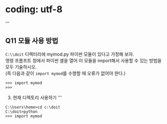 # coding: utf-8
'''
## Q11 모듈 사용 방법
`C:\\doit` 디렉터리에 mymod.py 파이썬 모듈이 있다고 가정해 보자.  
명령 프롬프트 창에서 파이썬 셸을 열어 이 모듈을 import해서 사용할 수 있는 방법을 모두 기술하시오.  
(즉 다음과 같이 `import mymod`를 수행할 때 오류가 없어야 한다.)  
```
>>> import mymod
>>>
```
3) 현재 디렉토리 사용하기
'''
```
C:\Users\home>cd c:\doit
C:\doit>python
>>> import mymod
```
